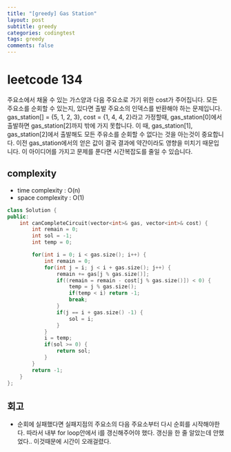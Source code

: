 ```yaml
---
title: "[greedy] Gas Station"
layout: post
subtitle: greedy
categories: codingtest
tags: greedy
comments: false
---
```


# leetcode 134
주요소에서 채울 수 있는 가스양과 다음 주요소로 가기 위한 cost가 주어집니다. 모든 주요소를 순회할 수 있는지, 있다면 출발 주요소의 인덱스를 반환해야 하는 문제입니다.
gas_station[] = {5, 1, 2, 3}, cost = {1, 4, 4, 2}라고 가정할때, gas_station[0]에서 출발하면 gas_station[2]까지 밖에 가지 못합니다. 이 때,
gas_station[1], gas_station[2]에서 출발해도 모든 주유소를 순회할 수 없다는 것을 아는것이 중요합니다. 이전 gas_station에서의 얻은 값이 결국 결과에 약간이라도 영향을 미치기 때문입니다.
이 아이디어를 가지고 문제를 푼다면 시간복잡도를 줄일 수 있습니다.
  
## complexity
- time complexity : O(n)
- space complexity : O(1)
  
```cpp
class Solution {
public:
    int canCompleteCircuit(vector<int>& gas, vector<int>& cost) {
        int remain = 0;
        int sol = -1;
        int temp = 0;

        for(int i = 0; i < gas.size(); i++) {
            int remain = 0;
            for(int j = i; j < i + gas.size(); j++) {
                remain += gas[j % gas.size()];
                if((remain = remain - cost[j % gas.size()]) < 0) {
                    temp = j % gas.size();
                    if(temp < i) return -1;
                    break;
                }
                if(j == i + gas.size() -1) {
                    sol = i;
                }
            }
            i = temp;
            if(sol >= 0) {
                return sol;
            }
        }
        return -1;
    }
};
```

## 회고
- 순회에 실패했다면 실패지점의 주요소의 다음 주요소부터 다시 순회를 시작해야한다. 따라서 내부 for loop안에서 i를 갱신해주어야 했다. 갱신을 한 줄 알았는데 안했었다.. 이것때문에 시간이 오래걸렸다. 